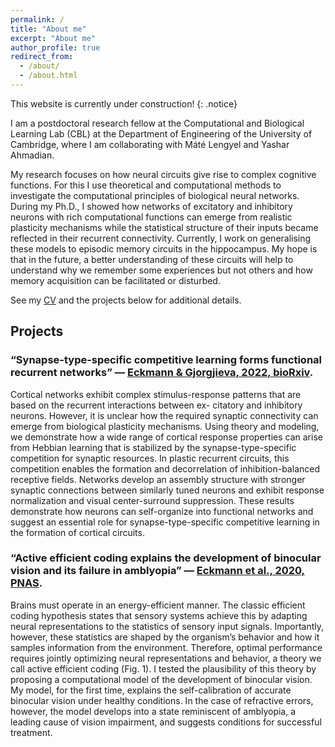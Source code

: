 ```yaml
---
permalink: /
title: "About me"
excerpt: "About me"
author_profile: true
redirect_from: 
  - /about/
  - /about.html
---
```


This website is currently under construction!
{: .notice}

I am a postdoctoral research fellow at the Computational and Biological Learning Lab (CBL) at the Department of Engineering of the University of Cambridge, where I am collaborating with Máté Lengyel and Yashar Ahmadian.

My research focuses on how neural circuits give rise to complex cognitive functions. For this I use theoretical and computational methods to investigate the computational principles of biological neural networks.
During my Ph.D., I showed how networks of excitatory and inhibitory neurons with rich computational functions can emerge from realistic plasticity mechanisms while the statistical structure of their inputs became reflected in their recurrent connectivity.
Currently, I work on generalising these models to episodic memory circuits in the hippocampus. My hope is that in the future, a better understanding of these circuits will help to understand why we remember some experiences but not others and how memory acquisition can be facilitated or disturbed.

See my [CV](/files/CV-2023.pdf) and the projects below for additional details.

## Projects

### “Synapse-type-specific competitive learning forms functional recurrent networks” — [Eckmann & Gjorgjieva, 2022, bioRxiv](https://www.biorxiv.org/content/10.1101/2022.03.11.483899v1).
Cortical networks exhibit complex stimulus-response patterns that are based on the recurrent interactions between ex- citatory and inhibitory neurons. However, it is unclear how the required synaptic connectivity can emerge from biological plasticity mechanisms. Using theory and modeling, we demonstrate how a wide range of cortical response properties can arise from Hebbian learning that is stabilized by the synapse-type-specific competition for synaptic resources. In plastic recurrent circuits, this competition enables the formation and decorrelation of inhibition-balanced receptive fields. Networks develop an assembly structure with stronger synaptic connections between similarly tuned neurons and exhibit response normalization and visual center-surround suppression. These results demonstrate how neurons can self-organize into functional networks and suggest an essential role for synapse-type-specific competitive learning in the formation of cortical circuits.

### “Active efficient coding explains the development of binocular vision and its failure in amblyopia” — [Eckmann et al., 2020, PNAS](https://www.pnas.org/doi/10.1073/pnas.1908100117).
Brains must operate in an energy-efficient manner. The classic efficient coding hypothesis states that sensory systems achieve this by adapting neural representations to the statistics of sensory input signals. Importantly, however, these
statistics are shaped by the organism’s behavior and how it samples information from
the environment. Therefore, optimal performance requires jointly optimizing neural
representations and behavior, a theory we call active efficient coding (Fig. 1). I tested the plausibility of this theory by proposing a computational model of the development of binocular vision. My model, for the first time, explains the self-calibration of accurate binocular vision under healthy conditions. In the case of refractive errors, however, the model develops into a state reminiscent of amblyopia, a leading cause of vision impairment, and suggests conditions for successful treatment.